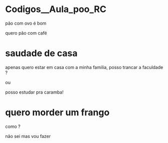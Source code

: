 # Codigos__Aula_poo_RC

 pão com ovo é bom 
 
 quero pão com café 

# saudade de casa 

apenas quero estar em casa com a minha familia,
posso trancar a faculdade ?


ou 

posso estudar pra caramba!

# quero morder um frango 
 
 como ?

 não sei
 mas vou fazer 
